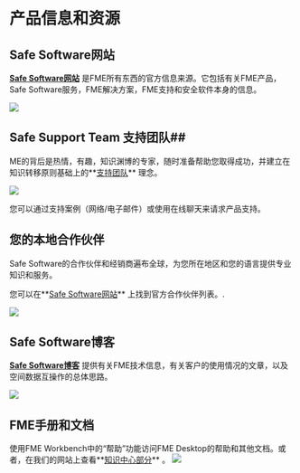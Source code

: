 # 产品信息和资源 #

## Safe Software网站 ##
**[Safe Software网站](https://www.safe.com/ "Safe Software web site")** 是FME所有东西的官方信息来源。它包括有关FME产品，Safe Software服务，FME解决方案，FME支持和安全软件本身的信息。

![](./Images/Img6.001.SafeWebSite.png) 

## Safe Support Team 支持团队##
ME的背后是热情，有趣，知识渊博的专家，随时准备帮助您取得成功，并建立在知识转移原则基础上的**[支持团队](https://www.safe.com/support/report-a-problem/ "FME Support Team page")** 理念。

![](./Images/Img6.002.SafeSupportTeam.png) 

您可以通过支持案例（网络/电子邮件）或使用在线聊天来请求产品支持。

## 您的本地合作伙伴 ##
Safe Software的合作伙伴和经销商遍布全球，为您所在地区和您的语言提供专业知识和服务。

您可以在**[Safe Software网站](http://www.safe.com/partners/ "FME Partners Page")** 上找到官方合作伙伴列表。.

![](./Images/Img6.003.SafePartnersWorldImage.png)

## Safe Software博客 ##
**[Safe Software博客](http://blog.safe.com/ "Safe Software Blog")** 提供有关FME技术信息，有关客户的使用情况的文章，以及空间数据互操作的总体思路。

![](./Images/Img6.004.SafeBlog.png) 

## FME手册和文档 ##
使用FME Workbench中的“帮助”功能访问FME Desktop的帮助和其他文档。或者，在我们的网站上查看**[知识中心部分](https://support.safe.com/KnowledgeDocumentation "FME Product Documentation")** 。
![](./Images/Img6.005.SafeDocumentation.png) 
